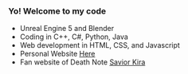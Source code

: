 ### Yo! Welcome to my code
- Unreal Engine 5 and Blender
- Coding in C++, C#, Python, Java
- Web development in HTML, CSS, and Javascript
- Personal Website <a href="https://bjeker.github.io/ryan-bieker/">Here</a>
- Fan website of Death Note <a href="https://bjeker.github.io/savior-kira/">Savior Kira</a>

